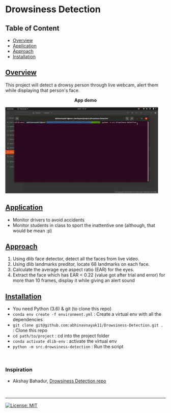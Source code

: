 # Drowsiness Detection

## Table of Content
  * [Overview](#overview)
  * [Application](#application)
  * [Approach](#approach)
  * [Installation](#installation)

## [Overview](#table-of-content)
This project will detect a drowsy person through live webcam, alert them while displaying that person's face. 

**<p align="center">App demo</p>**

![](images/demo.gif)

## [Application](#table-of-content)
- Monitor drivers to avoid accidents
- Monitor students in class to sport the inattentive one (although, that would be mean :p)

## [Approach](#table-of-content)
1. Using dlib face detector, detect all the faces from live video.
2. Using dlib landmarks preditor, locate 68 landmarks on each face.
3. Calculate the average eye aspect ratio (EAR) for the eyes. 
4. Extract the face which has EAR < 0.22 (value got after trial and error) for more than 10 frames, display it while giving an alert sound

## [Installation](#table-of-content)
- You need Python (3.6) & git (to clone this repo)
- `conda env create -f environment.yml` : Create a virtual env with all the dependencies
- `git clone git@github.com:abhinavnayak11/Drowsiness-Detection.git .` : Clone this repo
- `cd path/to/project` : cd into the project folder
- `conda activate dlib-env` : activate the virtual env
- `python -m src.drowsiness-detection` : Run the script

<br>

### Inspiration
- Akshay Bahadur, [Drowsiness Detection repo](https://github.com/akshaybahadur21/Drowsiness_Detection)

<br>

---
[![License: MIT](https://img.shields.io/badge/License-MIT-yellow.svg)](https://github.com/abhinavnayak11/Drowsiness-Detection/blob/main/LICENSE)

